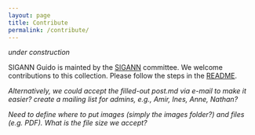 ```yaml
---
layout: page
title: Contribute
permalink: /contribute/
---
```


*under construction*

SIGANN Guido is mainted by the [SIGANN](https://sigann.github.io/) committee.
We welcome contributions to this collection.
Please follow the steps in the [README](https://github.com/SIGANN/guido).

*Alternatively, we could accept the filled-out post.md via e-mail to make it easier? create a mailing list for admins, e.g., Amir, Ines, Anne, Nathan?*

*Need to define where to put images (simply the images folder?) and files (e.g. PDF). What is the file size we accept?*
